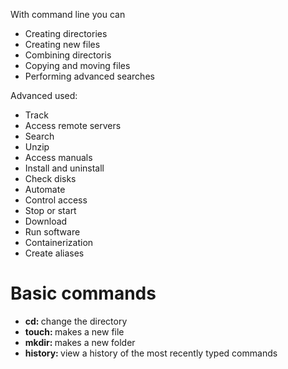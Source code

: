 With command line you can

- Creating directories
- Creating new files
- Combining directoris
- Copying and moving files
- Performing advanced searches

Advanced used:

- Track
- Access remote servers
- Search
- Unzip
- Access manuals
- Install and uninstall
- Check disks
- Automate
- Control access
- Stop or start
- Download
- Run software
- Containerization
- Create aliases

# Basic commands

- <b> cd: </b> change the directory
- <b> touch: </b> makes a new file
- <b> mkdir: </b> makes a new folder
- <b> history: </b> view a history of the most recently typed commands
